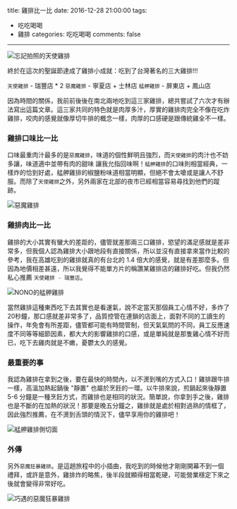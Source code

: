 title: 雞排比一比
date: 2016-12-28 21:00:00
tags:
- 吃吃喝喝
- 雞排
categories: 吃吃喝喝
comments: false
---

![忘記拍照的天使雞排](/images/foods/雞排/天使雞排.jpg)

終於在這次的聖誕節達成了雞排小成就：吃到了台灣著名的三大雞排!!!

`天使雞排` - 瑞豐店 * 2
`惡魔雞排` - 寧夏店 + 士林店
`艋舺雞排` - 屏東店 + 鳳山店

因為時間的關係，我前前後後在南北兩地吃到這三家雞排，總共嘗試了六次才有辦法寫出這篇文章。這三家共同的特色就是肉厚多汁，厚實的雞排肉完全不像在吃炸雞排，咬肉的感覺就像厚切牛排的概念一樣，肉厚的口感硬是跟傳統雞全不一樣。

### 雞排口味比一比

口味最重肉汁最多的是`惡魔雞排`，味道的個性鮮明且強烈，而`天使雞排`的肉汁也不妨多讓，味道適中並帶有肉的甜味 讓我允指回味啊！`艋舺雞排`的口味則相當經典，一樣炸的恰到好處，艋舺雞排的椒鹽粉味道相當明顯，但絕不會太嗆或是讓人不舒服。而除了`天使雞排`之外，另外兩家在北部的夜市已經相當容易尋找到他們的蹤跡。

![惡魔雞排](/images/foods/雞排/惡魔雞排.jpg)

### 雞排肉比一比

雞排的大小其實有蠻大的差距的，儘管就差那兩三口雞排，慾望的滿足感就是差非常多，但我個人認為雞排大小跟地段有直接關係，所以並沒有直接拿來當作比較的參考，我在高雄吃到的雞排就真的有台北的 1.4 倍大的感覺，就是有差那麼多。但因為地價相差甚遠，所以我覺得不能單方片的稱讚某雞排店的雞排好吃。但我仍然私心推薦 `天使雞排 - 瑞豐店`。

![NONO的艋舺雞排](/images/foods/雞排/艋舺雞排.jpg)

當然雞排這種東西吃下去其實也是看運氣，說不定當天那個員工心情不好，多炸了20秒鐘，那口感就差非常多了，品質控管在連鎖的店面上，面對不同的工讀生的操作，年免會有所差距，儘管都可能有時間管制，但天氣氣問的不同，員工反應速度不同等等細節因素，都大大的影響雞排的口感，或是單純就是那隻雞心情不好而已，吃下去雞肉就是不嫩，憂鬱太久的感覺。


### 最重要的事

我認為雞排在拿到之後，要在最快的時間內，以不燙到嘴的方式入口！雞排跟牛排一樣，高溫加熱起鍋後 "靜置" 也屬於烹飪的一環。以牛排來說，煎鍋起來後靜置 5-6 分鐘是一種烹飪方式，而雞排也是相同的狀況。簡單說，你拿到手之後，雞排也是不斷的在加熱的狀況！那要是晚五分鐘之，雞排就是處於相對過熟的情框了，因此強烈推薦，在不燙到舌頭的情況下，儘早享用你的雞排吧！

![艋舺雞排側切面](/images/foods/雞排/艋舺雞排側切面.jpg)

### 外傳

另外`惡魔狂暴雞排`。是這趟旅程中的小插曲，我吃到的時候他才剛剛開幕不到一個禮拜，或許是意外，雞排炸的略焦，後半段就顯得相當乾硬，可能營業穩定下來之後就會變得非常好吃。

![巧遇的惡魔狂暴雞排](/images/foods/雞排/惡魔狂暴雞排.jpg)
